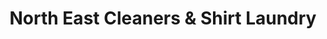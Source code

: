 ---
title: "North East Cleaners & Shirt Laundry"
url: /buffalo/north-east-cleaners-and-shirt-laundry/
shop: laundry
---